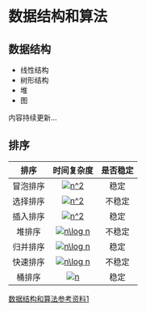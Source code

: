 # 数据结构和算法

## 数据结构

- 线性结构
- 树形结构
- 堆
- 图

内容持续更新...

## 排序

|   排序   | 时间复杂度 | 是否稳定 |
| :------: | :--------: | :------: |
| 冒泡排序 |  <a href="https://www.codecogs.com/eqnedit.php?latex=n^2" target="_blank"><img src="https://latex.codecogs.com/gif.latex?n^2" title="n^2" /></a>   |   稳定   |
| 选择排序 |  <a href="https://www.codecogs.com/eqnedit.php?latex=n^2" target="_blank"><img src="https://latex.codecogs.com/gif.latex?n^2" title="n^2" /></a>   |  不稳定  |
| 插入排序 |  <a href="https://www.codecogs.com/eqnedit.php?latex=n^2" target="_blank"><img src="https://latex.codecogs.com/gif.latex?n^2" title="n^2" /></a>   |   稳定   |
|  堆排序  | <a href="https://www.codecogs.com/eqnedit.php?latex=n\log&space;n" target="_blank"><img src="https://latex.codecogs.com/gif.latex?n\log&space;n" title="n\log n" /></a> |  不稳定  |
| 归并排序 | <a href="https://www.codecogs.com/eqnedit.php?latex=n\log&space;n" target="_blank"><img src="https://latex.codecogs.com/gif.latex?n\log&space;n" title="n\log n" /></a> |   稳定   |
| 快速排序 | <a href="https://www.codecogs.com/eqnedit.php?latex=n\log&space;n" target="_blank"><img src="https://latex.codecogs.com/gif.latex?n\log&space;n" title="n\log n" /></a> |  不稳定  |
|  桶排序  |   <a href="https://www.codecogs.com/eqnedit.php?latex=n" target="_blank"><img src="https://latex.codecogs.com/gif.latex?n" title="n" /></a>   |   稳定   |



[数据结构和算法参考资料1](http://www.cnblogs.com/skywang12345/p/3603935.html)